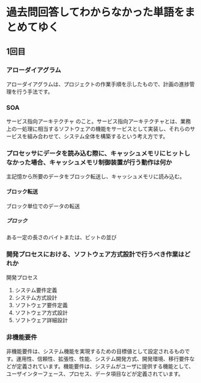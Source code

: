 # 過去問回答してわからなかった単語をまとめてゆく

## 1回目

### アローダイアグラム

アローダイアグラムは、プロジェクトの作業手順を示したもので、計画の進捗管理を行う手法です。

### SOA

サービス指向アーキテクチャ のこと。サービス指向アーキテクチャとは、業務上の一処理に相当するソフトウェアの機能をサービスとして実装し、それらのサービスを組み合わせて、システム全体を構築するという考え方です。

### プロセッサにデータを読み込む際に、キャッシュメモリにヒットしなかった場合、キャッシュメモリ制御装置が行う動作は何か

主記憶から所要のデータをブロック転送し、キャッシュメモリに読み込む。

#### ブロック転送

ブロック単位でのデータの転送

##### ブロック

ある一定の長さのバイトまたは、ビットの並び

### 開発プロセスにおける、ソフトウェア方式設計で行うべき作業はどれか

開発プロセス

1. システム要件定義
1. システム方式設計
1. ソフトウェア要件定義
1. ソフトウェア方式設計
1. ソフトウェア詳細設計

### 非機能要件

非機能要件は、システム機能を実現するための目標値として設定されるものです。運用性、信頼性、拡張性、性能、システム開発方式、開発環境、移行要件などが定義されています。機能要件は、システムがユーザに提供する機能として、ユーザインターフェース、プロセス、データ項目などが定義されています。